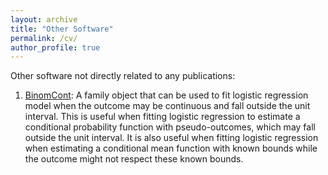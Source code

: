 ```yaml
---
layout: archive
title: "Other Software"
permalink: /cv/
author_profile: true
---
```


Other software not directly related to any publications:

1. [BinomCont](https://github.com/QIU-Hongxiang-David/BinomCont?tab=readme-ov-file): A family object that can be used to fit logistic regression model when the outcome may be continuous and fall outside the unit interval. This is useful when fitting logistic regression to estimate a conditional probability function with pseudo-outcomes, which may fall outside the unit interval. It is also useful when fitting logistic regression when estimating a conditional mean function with known bounds while the outcome might not respect these known bounds.
